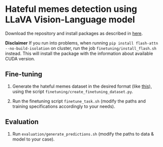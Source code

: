 # Hateful memes detection using LLaVA Vision-Language model

Download the repository and install packages as described in [here](https://github.com/haotian-liu/LLaVA/tree/main?tab=readme-ov-file#install).

**Disclaimer** If you run into problems, when running `pip install flash-attn --no-build-isolation` on cluster, run the job `finetuning/install_flash.sh` instead. This will install the package with the information about available CUDA version.

## Fine-tuning
1. Generate the hateful memes dataset in the desired format (like [this](https://huggingface.co/datasets/liuhaotian/LLaVA-Instruct-150K/blob/main/detail_23k.json)), using the script `finetuning/create_finetuning_dataset.py`.

2. Run the finetuning script `finetune_task.sh` (modify the paths and training specifications accordingly to your needs).

## Evaluation

1. Run `evaluation/generate_predictions.sh` (modify the paths to data & model to your case).
